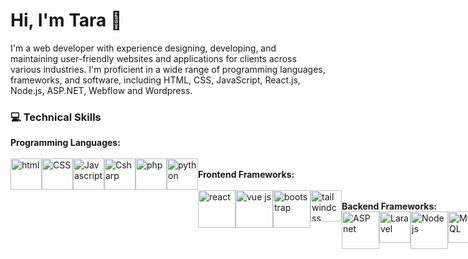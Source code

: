 <h1>Hi, I'm Tara 👋</h1>
I'm a web developer with experience designing, developing, and maintaining user-friendly websites and applications for clients across various industries. I'm proficient in a wide range of programming languages, frameworks, and software, including HTML, CSS, JavaScript, React.js, Node.js, ASP.NET, Webflow and Wordpress.
<h3>💻 Technical Skills</h3>
<b>Programming Languages: </b>
<br>
<br>
<div style="display: flex; flex-direction: coloum">
  <img width="50" alt="html" src="https://user-images.githubusercontent.com/98551893/235284825-1a0cefb9-ec29-4583-b6b9-c56c1a32ef82.png">
  <img width="50" alt="CSS" src="https://user-images.githubusercontent.com/98551893/235284917-23cbe751-cf1c-4f33-b341-81be30ce6780.png">
  <img width="50" alt="Javascript" src="https://user-images.githubusercontent.com/98551893/235284860-6dd6c441-9cee-4c39-ba50-2a6d710efa8a.gif">
  <img width="50" alt="Csharp" src="https://user-images.githubusercontent.com/98551893/235284921-37cb5f83-5989-4ee9-9759-9b4fa52b7948.png">
  <img width="50" alt="php" src="https://user-images.githubusercontent.com/98551893/235284925-a27ab9c1-3b44-4369-816b-8197d1408f98.png">
  <img width="50" alt="python" src="https://user-images.githubusercontent.com/98551893/235285003-a233b7cd-6f2b-4eee-900f-1f16946b481d.gif">
<div>
<br>
<b>Frontend Frameworks: </b>
<br>
<br>
<div style="display: flex; flex-direction: coloum">
  <img width="60" alt="react" src="https://user-images.githubusercontent.com/98551893/235285315-7f83aa0e-59b0-4eeb-93e7-eff7bfcd1e59.png">
  <img width="60" alt="vue js" src="https://user-images.githubusercontent.com/98551893/235285134-6c1b0306-4945-4061-8894-cae568a91fac.png">
  <img width="60" alt="bootstrap" src="https://user-images.githubusercontent.com/98551893/235285239-455de5cc-bc29-4af9-b709-439e28103fe6.png">
  <img width="50" alt="tailwindcss" src="https://user-images.githubusercontent.com/98551893/235285253-f2c733fb-c658-4a0a-b968-10ef5fb20142.png">
<div>
<br>
<b>Backend Frameworks:</b>
<br>
<div style="display: flex; flex-direction: coloum">
  <img width="60" alt="ASP net" src="https://user-images.githubusercontent.com/98551893/235285478-81fc4d41-d783-4740-8950-af1066838156.png">
  <img width="50" alt="Laravel" src="https://user-images.githubusercontent.com/98551893/235285506-e50bb5d5-f91b-49b6-92fa-482577bc3ee2.png">
  <img width="60" alt="Node js" src="https://user-images.githubusercontent.com/98551893/235285522-2eba09c8-110a-47af-99da-63ed9dcce386.png">
  <img width="50" alt="MySQL" src="https://user-images.githubusercontent.com/98551893/235285636-0221fe9c-7911-45fa-ab65-3775396ba325.png">
<div>
<br>

<b>AWS Cloud Services:</b>
<br>
<br>
S3, Elastic Beanstalk, AWS Amplify, Route 53, Lambdas
<br>
<br>



📚 Education
<br>
Full Stack Web Development Graduate Certificate | Humber College
<br>
Bachelor of Business Administration (BBA) | Jinwen University of Science and Technology
<br>
<br>

📫 How to reach me
<br>
Email: Taralai@outlook.com
<br>
LinkedIn: [My LinkedIn](https://www.linkedin.com/in/taralai0626/)


<!---
Taralai0626/Taralai0626 is a ✨ special ✨ repository because its `README.md` (this file) appears on your GitHub profile.
You can click the Preview link to take a look at your changes.
--->
